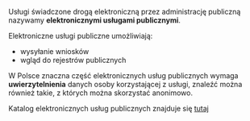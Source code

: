 Usługi świadczone drogą elektroniczną przez administrację publiczną nazywamy **elektronicznymi usługami publicznymi**.

Elektroniczne usługi publiczne umożliwiają:

* wysyłanie wniosków
* wgląd do rejestrów publicznych

W Polsce znaczna część elektronicznych usług publicznych                           wymaga **uwierzytelnienia** danych osoby korzystającej z usługi, znaleźć można również takie, z których można skorzystać anonimowo.


Katalog elektronicznych usług publicznych znajduje się [tutaj](https://obywatel.gov.pl) 

